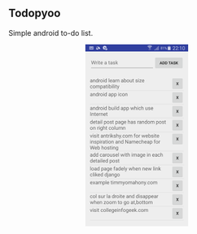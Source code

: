 ## Todopyoo
Simple android to-do list.

<p align="center">
  <img src="https://github.com/filipyoo/Todopyoo/blob/master/todopyoo.png" width=40% height=40% alt="todo list"/>
</p>
